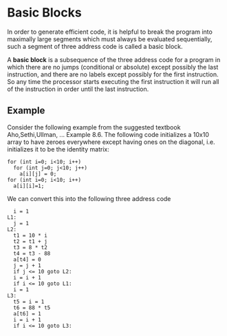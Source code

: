 # Basic Blocks
In order to generate efficient code, it is helpful to break the program into maximally large segments which must always be 
evaluated sequentially, such a segment of three address code is called a basic block. 

A **basic block** is a subsequence of the three address code for a program in which there are no jumps (conditional or absolute) except possibly
the last instruction, and there are no labels except possibly for the first instruction. So any time the processor starts executing
the first instruction it will run all of the instruction in order until the last instruction.

## Example 
Consider the following example from the suggested textbook Aho,Sethi,Ullman, ... Example 8.6.
The following code initializes a 10x10 array to have zeroes everywhere except having ones on the diagonal,
i.e. initializes it to be the identity matrix:
``` java=
for (int i=0; i<10; i++)
  for (int j=0; j<10; j++)
    a[i][j] = 0;
for (int i=0; i<10; i++)
  a[i][i]=1;
```
We can convert this into the following three address code
```
  i = 1
L1:
  j = 1
L2:
  t1 = 10 * i
  t2 = t1 + j
  t3 = 8 * t2
  t4 = t3 - 88
  a[t4] = 0
  j = j + 1
  if j <= 10 goto L2:
  i = i + 1
  if i <= 10 goto L1:
  i = 1
L3:
  t5 = i = 1
  t6 = 88 * t5
  a[t6] = 1
  i = i + 1
  if i <= 10 goto L3:  
```

